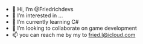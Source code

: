 - 👋 Hi, I’m @Friedrichdevs
- 👀 I’m interested in ...
- 🌱 I’m currently learning C#
- 💞️ I’m looking to collaborate on game development
- 📫 you can reach me by my to fried.l@icloud.com

<!---
Friedrichdevs/Friedrichdevs is a ✨ special ✨ repository because its `README.md` (this file) appears on your GitHub profile.
You can click the Preview link to take a look at your changes.
--->
